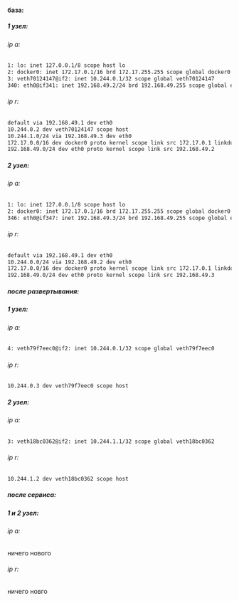 #### база:
##### 1 узел:
###### ip a:
```bash
1: lo: inet 127.0.0.1/8 scope host lo
2: docker0: inet 172.17.0.1/16 brd 172.17.255.255 scope global docker0
3: veth70124147@if2: inet 10.244.0.1/32 scope global veth70124147
340: eth0@if341: inet 192.168.49.2/24 brd 192.168.49.255 scope global eth0
```
###### ip r:
```bash
default via 192.168.49.1 dev eth0 
10.244.0.2 dev veth70124147 scope host 
10.244.1.0/24 via 192.168.49.3 dev eth0 
172.17.0.0/16 dev docker0 proto kernel scope link src 172.17.0.1 linkdown 
192.168.49.0/24 dev eth0 proto kernel scope link src 192.168.49.2
```
##### 2 узел:
###### ip a:
```bash
1: lo: inet 127.0.0.1/8 scope host lo
2: docker0: inet 172.17.0.1/16 brd 172.17.255.255 scope global docker0
346: eth0@if347: inet 192.168.49.3/24 brd 192.168.49.255 scope global eth0
```
###### ip r:
```bash
default via 192.168.49.1 dev eth0 
10.244.0.0/24 via 192.168.49.2 dev eth0 
172.17.0.0/16 dev docker0 proto kernel scope link src 172.17.0.1 linkdown 
192.168.49.0/24 dev eth0 proto kernel scope link src 192.168.49.3
```
##### после развертывания:
##### 1 узел:

###### ip a:
```bash
4: veth79f7eec0@if2: inet 10.244.0.1/32 scope global veth79f7eec0
```
###### ip r:
```bash
10.244.0.3 dev veth79f7eec0 scope host 
```
##### 2 узел:
###### ip a:
```bash
3: veth18bc0362@if2: inet 10.244.1.1/32 scope global veth18bc0362
```
###### ip r:
```bash
10.244.1.2 dev veth18bc0362 scope host 
```
##### после сервиса:
##### 1 и 2 узел:
###### ip a:
ничего нового
###### ip r:
ничего новго